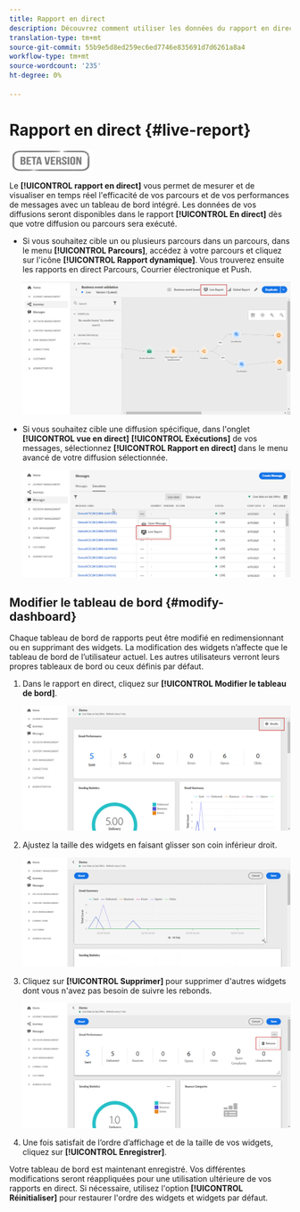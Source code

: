 ```yaml
---
title: Rapport en direct
description: Découvrez comment utiliser les données du rapport en direct
translation-type: tm+mt
source-git-commit: 55b9e5d8ed259ec6ed7746e835691d7d6261a8a4
workflow-type: tm+mt
source-wordcount: '235'
ht-degree: 0%

---
```


# Rapport en direct {#live-report}

![](../assets/do-not-localize/badge.png)

Le **[!UICONTROL rapport en direct]** vous permet de mesurer et de visualiser en temps réel l&#39;efficacité de vos parcours et de vos performances de messages avec un tableau de bord intégré.
Les données de vos diffusions seront disponibles dans le rapport **[!UICONTROL En direct]** dès que votre diffusion ou parcours sera exécuté.

* Si vous souhaitez cible un ou plusieurs parcours dans un parcours, dans le menu **[!UICONTROL Parcours]**, accédez à votre parcours et cliquez sur l&#39;icône **[!UICONTROL Rapport dynamique]**. Vous trouverez ensuite les rapports en direct Parcours, Courrier électronique et Push.

   ![](../assets/report_journey.png)

* Si vous souhaitez cible une diffusion spécifique, dans l&#39;onglet **[!UICONTROL vue en direct]** **[!UICONTROL Exécutions]** de vos messages, sélectionnez **[!UICONTROL Rapport en direct]** dans le menu avancé de votre diffusion sélectionnée.

   ![](../assets/report_2.png)

## Modifier le tableau de bord {#modify-dashboard}

Chaque tableau de bord de rapports peut être modifié en redimensionnant ou en supprimant des widgets. La modification des widgets n’affecte que le tableau de bord de l’utilisateur actuel. Les autres utilisateurs verront leurs propres tableaux de bord ou ceux définis par défaut.

1. Dans le rapport en direct, cliquez sur **[!UICONTROL Modifier le tableau de bord]**.

   ![](../assets/report_modify_1.png)

1. Ajustez la taille des widgets en faisant glisser son coin inférieur droit.

   ![](../assets/report_modify_2.png)

1. Cliquez sur **[!UICONTROL Supprimer]** pour supprimer d&#39;autres widgets dont vous n&#39;avez pas besoin de suivre les rebonds.

   ![](../assets/report_modify_3.png)

1. Une fois satisfait de l’ordre d’affichage et de la taille de vos widgets, cliquez sur **[!UICONTROL Enregistrer]**.

Votre tableau de bord est maintenant enregistré. Vos différentes modifications seront réappliquées pour une utilisation ultérieure de vos rapports en direct. Si nécessaire, utilisez l&#39;option **[!UICONTROL Réinitialiser]** pour restaurer l&#39;ordre des widgets et widgets par défaut.
